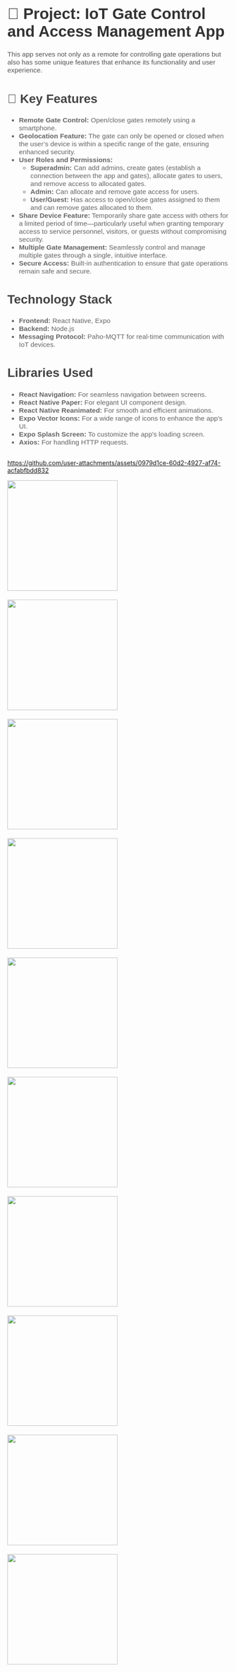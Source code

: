 <h1 style="font-family: Arial, sans-serif; font-size: 2.5em; color: #333;">🔑 Project: IoT Gate Control and Access Management App</h1>

<p style="font-family: Arial, sans-serif; font-size: 1.1em; color: #555;">
  This app serves not only as a remote for controlling gate operations but also has some unique features that enhance its functionality and user experience.
</p>

<h2 style="font-family: Arial, sans-serif; font-size: 2em; color: #444;">🚀 Key Features</h2>

<ul style="font-family: Arial, sans-serif; font-size: 1.1em; color: #666;">
  <li><strong>Remote Gate Control:</strong> Open/close gates remotely using a smartphone.</li>
  <li><strong>Geolocation Feature:</strong> The gate can only be opened or closed when the user’s device is within a specific range of the gate, ensuring enhanced security.</li>
  <li><strong>User Roles and Permissions:</strong>
    <ul>
      <li><strong>Superadmin:</strong> Can add admins, create gates (establish a connection between the app and gates), allocate gates to users, and remove access to allocated gates.</li>
      <li><strong>Admin:</strong> Can allocate and remove gate access for users.</li>
      <li><strong>User/Guest:</strong> Has access to open/close gates assigned to them and can remove gates allocated to them.</li>
    </ul>
  </li>
  <li><strong>Share Device Feature:</strong> Temporarily share gate access with others for a limited period of time—particularly useful when granting temporary access to service personnel, visitors, or guests without compromising security.</li>
  <li><strong>Multiple Gate Management:</strong> Seamlessly control and manage multiple gates through a single, intuitive interface.</li>
  <li><strong>Secure Access:</strong> Built-in authentication to ensure that gate operations remain safe and secure.</li>
</ul>

<h2 style="font-family: Arial, sans-serif; font-size: 2em; color: #444;">Technology Stack</h2>
<ul style="font-family: Arial, sans-serif; font-size: 1.1em; color: #666;">
  <li><strong>Frontend:</strong> React Native, Expo</li>
  <li><strong>Backend:</strong> Node.js</li>
  <li><strong>Messaging Protocol:</strong> Paho-MQTT for real-time communication with IoT devices.</li>
</ul>

<h2 style="font-family: Arial, sans-serif; font-size: 2em; color: #444;">Libraries Used</h2>
<ul style="font-family: Arial, sans-serif; font-size: 1.1em; color: #666;">
  <li><strong>React Navigation:</strong> For seamless navigation between screens.</li>
  <li><strong>React Native Paper:</strong> For elegant UI component design.</li>
  <li><strong>React Native Reanimated:</strong> For smooth and efficient animations.</li>
  <li><strong>Expo Vector Icons:</strong> For a wide range of icons to enhance the app's UI.</li>
  <li><strong>Expo Splash Screen:</strong> To customize the app's loading screen.</li>
  <li><strong>Axios:</strong> For handling HTTP requests.</li>
</ul>



<div style="display: flex; flex-wrap: wrap;">


https://github.com/user-attachments/assets/0979d1ce-60d2-4927-af74-acfabfbdd832


  





  <img src="https://github.com/user-attachments/assets/9dc5b86b-28a1-43f1-94d8-2ab31dcf66a6" width="250" style="margin-right: 20px; margin-bottom: 20px;">
  <img src="https://github.com/user-attachments/assets/95eb5226-1945-4586-9f61-50730cc9f32f"  width="250" style="margin-right: 20px; margin-bottom: 20px;">
 

  <img src="https://github.com/user-attachments/assets/5856cdd1-12f3-46a5-8e48-e179f3116e2b"  width="250" style="margin-right: 20px; margin-bottom: 20px;">
 
  <img src="https://github.com/user-attachments/assets/021e6939-f9de-4236-8d57-6b66fa8ac073"  width="250" style="margin-right: 20px; margin-bottom: 20px;">
  <img src="https://github.com/user-attachments/assets/c8353e01-00e9-4198-ba83-672b61730ea6"  width="250" style="margin-right: 20px; margin-bottom: 20px;">
  <img src="https://github.com/user-attachments/assets/a2ee025d-e05a-44f2-a360-fb891191473c"  width="250" style="margin-right: 20px; margin-bottom: 20px;">
  <img src="https://github.com/user-attachments/assets/c6a289b6-5b32-413f-9c88-26f735bd1628" width="250" style="margin-right: 20px; margin-bottom: 20px;">
  <img src="https://github.com/user-attachments/assets/882f9f95-2634-4f9f-93d4-30c5a26d4ef4"  width="250" style="margin-right: 20px; margin-bottom: 20px;">
  <img src="https://github.com/user-attachments/assets/b41f96b4-2cdf-4cf0-8e68-97243b6b83f8"  width="250" style="margin-right: 20px; margin-bottom: 20px;">
  <img src="https://github.com/user-attachments/assets/21014bf0-a839-456e-baf8-9c17f877bbc6" width="250" style="margin-right: 20px; margin-bottom: 20px;">
  
</div>
